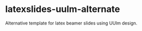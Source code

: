 latexslides-uulm-alternate
==========================

Alternative template for latex beamer slides using UUlm design. 